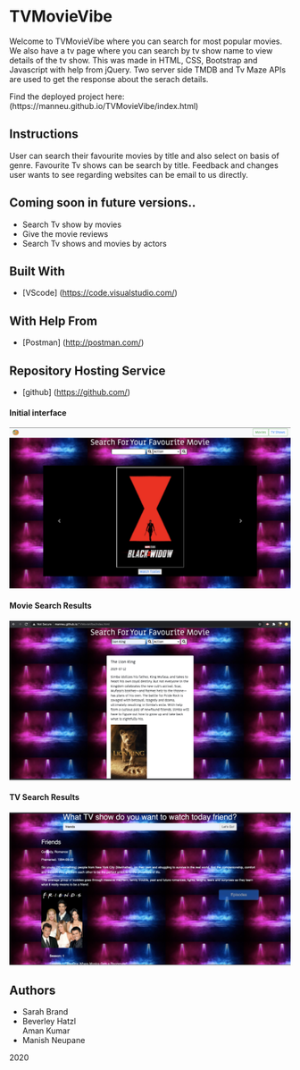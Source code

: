 # TVMovieVibe

Welcome to TVMovieVibe where you can search for most popular movies. We also have a tv page where you can search by tv show name to view details of the tv show. This was made in HTML, CSS, Bootstrap and Javascript with help from jQuery. Two server side TMDB and Tv Maze APIs are used to get the response about the serach details.

<p>Find the deployed project here: (https://manneu.github.io/TVMovieVibe/index.html) </p>

## Instructions
User can search their favourite movies by title and also select on basis of genre. Favourite Tv shows can be search by title. Feedback and changes user wants to see regarding websites can be email to us directly.

## Coming soon in future versions..
<ul>
    <li>Search Tv show by movies</li>
    <li>Give the movie reviews</li>
    <li>Search Tv shows and movies by actors</li>
</ul>

## Built With

* [VScode] (https://code.visualstudio.com/) 

## With Help From
* [Postman] (http://postman.com/) 

## Repository Hosting Service
* [github] (https://github.com/)

#### Initial interface

![Screenshot of home page](/pictures/screenshotOfHomePage.png)

#### Movie Search Results

![Screenshot of movie search results showing](/pictures/screenshotOfSearchMovie.png)

#### TV Search Results

![Screenshot of TV show search results showing](/pictures/screenshotOfSearchTvShows.png)

## Authors
<ul>
    <li> Sarah Brand </li>
    <li> Beverley Hatzl </li
    <li> Aman Kumar </li>
    <li> Manish Neupane </li>
 </ul>

2020
